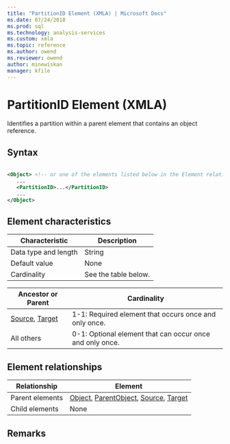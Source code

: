 ```yaml
---
title: "PartitionID Element (XMLA) | Microsoft Docs"
ms.date: 07/24/2018
ms.prod: sql
ms.technology: analysis-services
ms.custom: xmla
ms.topic: reference
ms.author: owend
ms.reviewer: owend
author: minewiskan
manager: kfile
---
```

# PartitionID Element (XMLA)

  Identifies a partition within a parent element that contains an object reference.  
  
## Syntax  
  
```xml  
  
<Object> <!-- or one of the elements listed below in the Element relationships table -->  
   ...  
   <PartitionID>...</PartitionID>  
   ...  
</Object>  
```  
  
## Element characteristics  
  
|Characteristic|Description|  
|--------------------|-----------------|  
|Data type and length|String|  
|Default value|None|  
|Cardinality|See the table below.|  
  
|Ancestor or Parent|Cardinality|  
|------------------------|-----------------|  
|[Source](../xml-elements-properties/source-element-xmla.md), [Target](../xml-elements-properties/target-element-xmla.md)|1-1: Required element that occurs once and only once.|  
|All others|0-1: Optional element that can occur once and only once.|  
  
## Element relationships  
  
|Relationship|Element|  
|------------------|-------------|  
|Parent elements|[Object](../xml-elements-properties/object-element-xmla.md), [ParentObject](../xml-elements-properties/parentobject-element-xmla.md), [Source](../xml-elements-properties/source-element-xmla.md), [Target](../xml-elements-properties/target-element-xmla.md)|  
|Child elements|None|  
  
## Remarks  